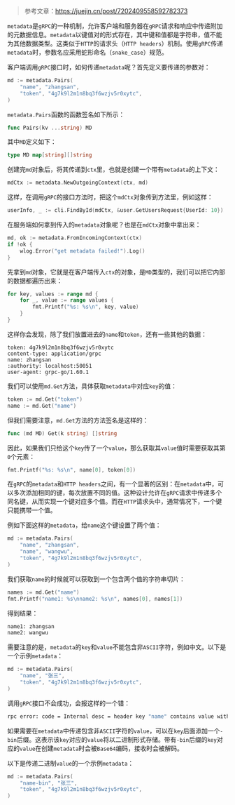 > 参考文章：https://juejin.cn/post/7202409558592782373

`metadata`是`gRPC`的一种机制，允许客户端和服务器在`gRPC`请求和响应中传递附加的元数据信息。`metadata`以键值对的形式存在，其中键和值都是字符串，值不能为其他数据类型。这类似于`HTTP`的请求头（`HTTP headers`）机制。使用`gRPC`传递`metadata`时，参数名应采用蛇形命名（`snake_case`）规范。

客户端调用`gRPC`接口时，如何传递`metadata`呢？首先定义要传递的参数对：

```go
md := metadata.Pairs(
	"name", "zhangsan",
	"token", "4g7k9l2m1n8bq3f6wzjv5r0xytc",
)
```

`metadata.Pairs`函数的函数签名如下所示：

```go
func Pairs(kv ...string) MD
```

其中`MD`定义如下：

```go
type MD map[string][]string
```

创建完`md`对象后，将其传递到`ctx`里，也就是创建一个带有`metadata`的上下文：

```go
mdCtx := metadata.NewOutgoingContext(ctx, md)
```

这样，在调用`gRPC`的接口方法时，把这个`mdCtx`对象传到方法里，例如这样：

```go
userInfo, _ := cli.FindById(mdCtx, &user.GetUsersRequest{UserId: 10})
```

在服务端如何拿到传入的`metadata`对象呢？也是在`mdCtx`对象中拿出来：

```go
md, ok := metadata.FromIncomingContext(ctx)
if !ok {
    wlog.Error("get metadata failed!").Log()
}
```

先拿到`md`对象，它就是在客户端传入`ctx`的对象，是`MD`类型的，我们可以把它内部的数据都遍历出来：

```go
for key, values := range md {
	for _, value := range values {
		fmt.Printf("%s: %s\n", key, value)
	}
}
```

这样你会发现，除了我们放置进去的`name`和`token`，还有一些其他的数据：

```
token: 4g7k9l2m1n8bq3f6wzjv5r0xytc
content-type: application/grpc
name: zhangsan
:authority: localhost:50051
user-agent: grpc-go/1.60.1
```

我们可以使用`md.Get`方法，具体获取`metadata`中对应`key`的值：

```go
token := md.Get("token")
name := md.Get("name")
```

但我们需要注意，`md.Get`方法的方法签名是这样的：

```go
func (md MD) Get(k string) []string
```

因此，如果我们只给这个`key`传了一个`value`，那么获取其`value`值时需要获取其第`0`个元素：

```go
fmt.Printf("%s: %s\n", name[0], token[0])
```

在`gRPC`的`metadata`和`HTTP headers`之间，有一个显著的区别：在`metadata`中，可以多次添加相同的键，每次放置不同的值。这种设计允许在`gRPC`请求中传递多个同名键，从而实现一个键对应多个值。而在`HTTP`请求头中，通常情况下，一个键只能携带一个值。

例如下面这样的`metadata`，给`name`这个键设置了两个值：

```go
md := metadata.Pairs(
	"name", "zhangsan",
	"name", "wangwu",
	"token", "4g7k9l2m1n8bq3f6wzjv5r0xytc",
)
```

我们获取`name`的时候就可以获取到一个包含两个值的字符串切片：

```go
names := md.Get("name")
fmt.Printf("name1: %s\nname2: %s\n", names[0], names[1])
```

得到结果：

```sh
name1: zhangsan
name2: wangwu
```

需要注意的是，`metadata`的`key`和`value`不能包含非`ASCII`字符，例如中文。以下是一个示例`metadata`：

```go
md := metadata.Pairs(
	"name", "张三",
	"token", "4g7k9l2m1n8bq3f6wzjv5r0xytc",
)
```

调用`gRPC`接口不会成功，会报这样的一个错：

```sh
rpc error: code = Internal desc = header key "name" contains value with non-printable ASCII characters
```

如果需要在`metadata`中传递包含非`ASCII`字符的`value`，可以在`key`后面添加一个`-bin`后缀。这表示该`key`对应的`value`将以二进制形式存储。带有`-bin`后缀的`key`对应的`value`在创建`metadata`时会被`Base64`编码，接收时会被解码。

以下是传递二进制`value`的一个示例`metadata`：

```go
md := metadata.Pairs(
	"name-bin", "张三",
	"token", "4g7k9l2m1n8bq3f6wzjv5r0xytc",
)
```


